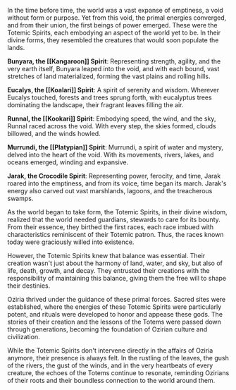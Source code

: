 In the time before time, the world was a vast expanse of emptiness, a void without form or purpose. Yet from this void, the primal energies converged, and from their union, the first beings of power emerged. These were the Totemic Spirits, each embodying an aspect of the world yet to be. In their divine forms, they resembled the creatures that would soon populate the lands.

**Bunyara, the [[Kangaroon]] Spirit**: Representing strength, agility, and the very earth itself, Bunyara leaped into the void, and with each bound, vast stretches of land materialized, forming the vast plains and rolling hills.

**Eucalys, the [[Koalari]] Spirit**: A spirit of serenity and wisdom. Wherever Eucalys touched, forests and trees sprung forth, with eucalyptus trees dominating the landscape, their fragrant leaves filling the air.

**Runnal, the [[Kookari]] Spirit**: Embodying speed, the wind, and the sky, Runnal raced across the void. With every step, the skies formed, clouds billowed, and the winds howled.

**Murrundi, the [[Platypian]] Spirit**: Murrundi, a spirit of water and mystery, delved into the heart of the void. With its movements, rivers, lakes, and oceans emerged, winding and expansive.

**Jarak, the Crocodile Spirit**: Representing power, ferocity, and time, Jarak roared into the emptiness, and from its voice, time began its march. Jarak's energy also carved out vast marshlands, lagoons, and the treacherous swamps.

As the world began to take form, the Totemic Spirits, in their divine wisdom, realized that the world needed guardians, stewards to care for its bounty. From their essence, they birthed the first races, each race imbued with characteristics reminiscent of their Totemic patron. Thus, the races known today were graciously willed into existence.

However, the Totemic Spirits knew that balance was essential. Their creation wasn't just about the harmony of land, water, and sky, but also of life, death, growth, and decay. They entrusted their creations with the responsibility of maintaining this balance, giving them the free will to shape their destinies.

Oziria thrived under the guidance of these primal forces. Sacred sites were established, where the energies of these Totemic Spirits were particularly potent, and rituals were developed to honor and appease these gods. The stories of their creation and the lessons of the Totems were passed down through generations, becoming the foundation of Ozirian culture and civilization.

While the Totemic Spirits don't intervene directly in the affairs of Oziria anymore, their presence is always felt. In the rustling of the leaves, the gush of the rivers, the gust of the winds, and in the very heartbeats of every creature, the echoes of the Totems continue to resonate, reminding Ozirians of their roots and their boundless connection to the world around them.